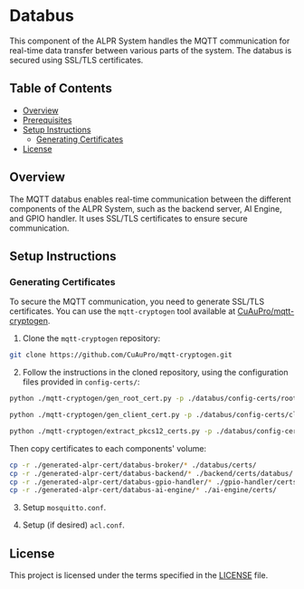 # Databus

This component of the ALPR System handles the MQTT communication for real-time data transfer between various parts of the system. The databus is secured using SSL/TLS certificates.

## Table of Contents

- [Overview](#overview)
- [Prerequisites](#prerequisites)
- [Setup Instructions](#setup-instructions)
  - [Generating Certificates](#generating-certificates)
- [License](#license)

## Overview  <a id='overview'></a>

The MQTT databus enables real-time communication between the different components of the ALPR System, such as the backend server, AI Engine, and GPIO handler. It uses SSL/TLS certificates to ensure secure communication.


## Setup Instructions <a id='setup-instructions'></a>

### Generating Certificates <a id='generating-certificates'></a>

To secure the MQTT communication, you need to generate SSL/TLS certificates. You can use the `mqtt-cryptogen` tool available at [CuAuPro/mqtt-cryptogen](https://github.com/CuAuPro/mqtt-cryptogen).

1. Clone the `mqtt-cryptogen` repository:

```bash
git clone https://github.com/CuAuPro/mqtt-cryptogen.git
```

2. Follow the instructions in the cloned repository, using the configuration files provided in `config-certs/`:

```bash
python ./mqtt-cryptogen/gen_root_cert.py -p ./databus/config-certs/root_cert_req.json
```

```bash
python ./mqtt-cryptogen/gen_client_cert.py -p ./databus/config-certs/client_cert_req.json 
```

```bash
python ./mqtt-cryptogen/extract_pkcs12_certs.py -p ./databus/config-certs/extract_pkcs12_req.json
```

Then copy certificates to each components' volume:

```bash
cp -r ./generated-alpr-cert/databus-broker/* ./databus/certs/
cp -r ./generated-alpr-cert/databus-backend/* ./backend/certs/databus/
cp -r ./generated-alpr-cert/databus-gpio-handler/* ./gpio-handler/certs/
cp -r ./generated-alpr-cert/databus-ai-engine/* ./ai-engine/certs/
```

3. Setup `mosquitto.conf`.

4. Setup (if desired) `acl.conf`.

## License <a id='license'></a>

This project is licensed under the terms specified in the [LICENSE](../LICENSE) file.

